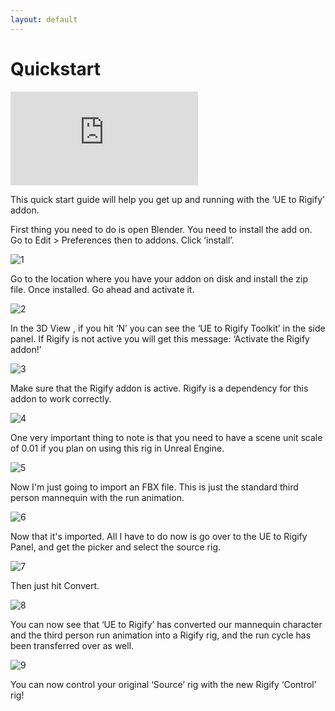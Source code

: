 ```yaml
---
layout: default
---
```


# Quickstart

<iframe src="https://www.youtube.com/embed/9FjlgyuGhNo" frameborder="0" allow="accelerometer; autoplay; clipboard-write; encrypted-media; gyroscope; picture-in-picture" allowfullscreen></iframe>


This quick start guide will help you get up and running with the ‘UE to Rigify’ addon.

First thing you need to do is open Blender. You need to install the add on. Go to Edit > Preferences then to addons. Click ‘install’.

![1](https://blender-tools-documentation.s3.amazonaws.com/ue-to-rigify/images/quickstart/1.png?)

Go to the location where you have your addon on disk and install the zip file. Once installed. Go ahead and activate it.

![2](https://blender-tools-documentation.s3.amazonaws.com/ue-to-rigify/images/quickstart/2.png?)

In the 3D View , if you hit ‘N’ you can see the ‘UE to Rigify Toolkit’ in the side panel. If Rigify is not active you will get this message: ‘Activate the Rigify addon!’

![3](https://blender-tools-documentation.s3.amazonaws.com/ue-to-rigify/images/quickstart/3.png?)

Make sure that the Rigify addon is active. Rigify is a dependency for this addon to work correctly.

![4](https://blender-tools-documentation.s3.amazonaws.com/ue-to-rigify/images/quickstart/4.png?)

One very important thing to note is that you need to have a scene unit scale of 0.01 if you plan on using this rig in Unreal Engine.

![5](https://blender-tools-documentation.s3.amazonaws.com/ue-to-rigify/images/quickstart/5.png?)

Now I'm just going to import an FBX file. This is just the standard third person mannequin with the run animation.

![6](https://blender-tools-documentation.s3.amazonaws.com/ue-to-rigify/images/quickstart/6.png?)

Now that it's imported. All I have to do now is go over to the UE to Rigify Panel, and get the picker and select the source rig.

![7](https://blender-tools-documentation.s3.amazonaws.com/ue-to-rigify/images/quickstart/7.png?)

Then just hit Convert.

![8](https://blender-tools-documentation.s3.amazonaws.com/ue-to-rigify/images/quickstart/8.png?)

You can now see that ‘UE to Rigify’ has converted our mannequin character and the third person run animation into a Rigify rig, and the run cycle has been transferred over as well.

![9](https://blender-tools-documentation.s3.amazonaws.com/ue-to-rigify/images/quickstart/9.png?)

You can now control your original ‘Source’ rig with the new Rigify ‘Control’ rig!